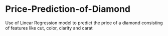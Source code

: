 # Price-Prediction-of-Diamond
Use of Linear Regression model to predict the price of a diamond consisting of features like cut, color, clarity and carat

